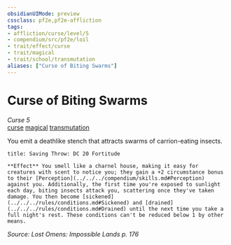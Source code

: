 ```yaml
---
obsidianUIMode: preview
cssclass: pf2e,pf2e-affliction
tags:
- affliction/curse/level/5
- compendium/src/pf2e/loil
- trait/effect/curse
- trait/magical
- trait/school/transmutation
aliases: ["Curse of Biting Swarms"]
---
```

# Curse of Biting Swarms
*Curse 5*  
[curse](curse.md)  [magical](magical.md)  [transmutation](transmutation.md)  

You emit a deathlike stench that attracts swarms of carrion-eating insects.

```ad-inline-affliction
title: Saving Throw: DC 20 Fortitude

**Effect** You smell like a charnel house, making it easy for creatures with scent to notice you; they gain a +2 circumstance bonus to their [Perception](../../../compendium/skills.md#Perception) against you. Additionally, the first time you're exposed to sunlight each day, biting insects attack you, scattering once they've taken damage. You then become [sickened](../../../rules/conditions.md#Sickened) and [drained](../../../rules/conditions.md#Drained) until the next time you take a full night's rest. These conditions can't be reduced below 1 by other means.
```

*Source: Lost Omens: Impossible Lands p. 176*
